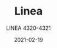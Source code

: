---
designer: "Pedrali R&D"
description: "Linea%20table%20collection%20has%20essential%20and%20minimal%20shapes%2C%20with%20a%20delicate%20chamfer%20characterizing%20the%20thickness%20of%20the%20base.%20Table%20with%20square%20sand-blasted%20cast-iron%20base%2C%20steel%20cover%20base%20and%20steel%20or%20solid%20beech%20wood%20column%20with%20stainless%20steel%20ring.%20Available%20combined%20with%20square%20tops%20of%20different%20sizes%20and%20finishes."
image_primary: "img/Linea_4320-4321_01_zoom.jpg"
image_secondary: "img/Linea_4320-4321_02_zoom.jpg"
manufacturer: "Pedrali"
href: "https://www.pedrali.it/en/products/catalog/Table-LINEA-4320-4321/"
subtitle: "LINEA 4320-4321"
tags: 
  - "Pedrali"
  - "Central Base Tables"
title: "Linea"
category: "Central Base Tables"
slug: "/manufacturers/pedrali/central-base-tables/pedrali-r-d-linea"
date: "2021-02-19"
---